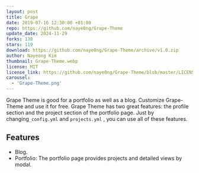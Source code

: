 ```yaml
---
layout: post
title: Grape
date: 2019-07-16 12:30:00 +01:00
repo: https://github.com/naye0ng/Grape-Theme
update_date: 2024-11-29
forks: 130
stars: 119
download: https://github.com/naye0ng/Grape-Theme/archive/v1.0.zip
author: Nayeong Kim
thumbnail: Grape-Theme.webp
license: MIT
license_link: https://github.com/naye0ng/Grape-Theme/blob/master/LICENSE.txt
carousel:
  - 'Grape-Theme.png'
---
```


Grape Theme is good for a portfolio as well as a blog. Customize Grape-Theme and use it for free.
Grape Theme has two great features: the profile section and the project section of the portfolio page. Just by changing`_config.yml` and `projects.yml` , you can use all of these features.

## Features

* Blog.
* Portfolio: The portfolio page provides projects and detailed views by modal.
